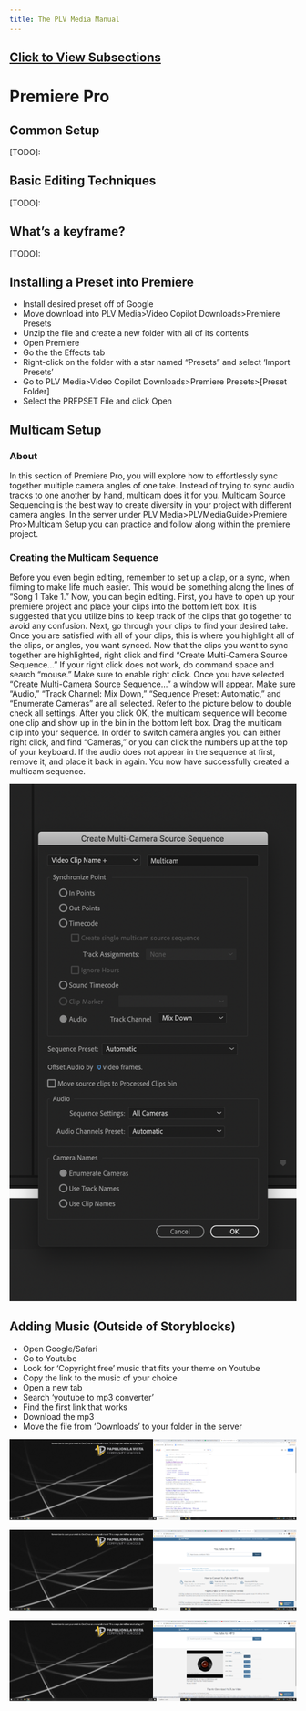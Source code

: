 ```yaml
---
title: The PLV Media Manual
---
```


## [Click to View Subsections](headers-h.ndtjbu9g0o6e)

Premiere Pro
============

Common Setup
------------

\[TODO\]:

Basic Editing Techniques
------------------------

\[TODO\]:

What’s a keyframe?
------------------

\[TODO\]:

Installing a Preset into Premiere
---------------------------------

*   Install desired preset off of Google
*   Move download into PLV Media>Video Copilot Downloads>Premiere Presets
*   Unzip the file and create a new folder with all of its contents
*   Open Premiere
*   Go the the Effects tab
*   Right-click on the folder with a star named “Presets” and select ‘Import Presets’
*   Go to PLV Media>Video Copilot Downloads>Premiere Presets>\[Preset Folder\]
*   Select the PRFPSET File and click Open

Multicam Setup
--------------

### About

In this section of Premiere Pro, you will explore how to effortlessly sync together multiple camera angles of one take. Instead of trying to sync audio tracks to one another by hand, multicam does it for you. Multicam Source Sequencing is the best way to create diversity in your project with different camera angles. In the server under PLV Media>PLVMediaGuide>Premiere Pro>Multicam Setup you can practice and follow along within the premiere project.

### Creating the Multicam Sequence

Before you even begin editing, remember to set up a clap, or a sync, when filming to make life much easier. This would be something along the lines of “Song 1 Take 1.” Now, you can begin editing. First, you have to open up your premiere project and place your clips into the bottom left box. It is suggested that you utilize bins to keep track of the clips that go together to avoid any confusion. Next, go through your clips to find your desired take. Once you are satisfied with all of your clips, this is where you highlight all of the clips, or angles, you want synced. Now that the clips you want to sync together are highlighted, right click and find “Create Multi-Camera Source Sequence…” If your right click does not work, do command space and search “mouse.” Make sure to enable right click. Once you have selected “Create Multi-Camera Source Sequence…” a window will appear. Make sure “Audio,” “Track Channel: Mix Down,” “Sequence Preset: Automatic,” and “Enumerate Cameras” are all selected. Refer to the picture below to double check all settings. After you click OK, the multicam sequence will become one clip and show up in the bin in the bottom left box. Drag the multicam clip into your sequence. In order to switch camera angles you can either right click, and find “Cameras,” or you can click the numbers up at the top of your keyboard. If the audio does not appear in the sequence at first, remove it, and place it back in again. You now have successfully created a multicam sequence.

![](images/image38.png)

Adding Music (Outside of Storyblocks)
-------------------------------------

*   Open Google/Safari
*   Go to Youtube
*   Look for ‘Copyright free’ music that fits your theme on Youtube
*   Copy the link to the music of your choice
*   Open a new tab
*   Search ‘youtube to mp3 converter’
*   Find the first link that works
*   Download the mp3
*   Move the file from ‘Downloads’ to your folder in the server

![](images/image93.png)

![](images/image53.png)

![](images/image32.png)